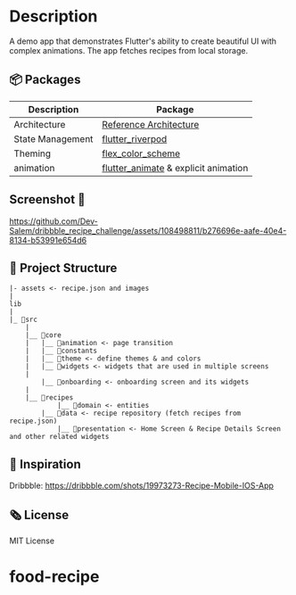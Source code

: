 # Description
A demo app that demonstrates Flutter's ability to create beautiful UI with complex animations.
The app fetches recipes from local storage.

## 📦 Packages 
| Description    |   Package |
| ---------| -------|
| Architecture | [Reference Architecture](https://codewithandrea.com/articles/flutter-app-architecture-riverpod-introduction/)|
| State Management | [flutter_riverpod](https://pub.dev/packages/flutter_riverpod)
| Theming | [flex_color_scheme](https://pub.dev/packages/flex_color_scheme) |
| animation | [flutter_animate](https://pub.dev/packages/flutter_animate) & explicit animation |

## Screenshot 📸


https://github.com/Dev-Salem/dribbble_recipe_challenge/assets/108498811/b276696e-aafe-40e4-8134-b53991e654d6


 
## 🩻 Project Structure  

```
|- assets <- recipe.json and images
|
lib
|
|_ 📁src
	|
	|__ 📁core
	|	|__ 📁animation <- page transition
	|	|__ 📁constants
	|	|__ 📁theme <- define themes & and colors
	|	|__ 📁widgets <- widgets that are used in multiple screens
	|
    	|__ 📁onboarding <- onboarding screen and its widgets
	|
	|__ 📁recipes 
        	|__ 📁domain <- entities
		|__ 📁data <- recipe repository (fetch recipes from recipe.json)
        	|__ 📁presentation <- Home Screen & Recipe Details Screen and other related widgets
```


## 💭 Inspiration

Dribbble: https://dribbble.com/shots/19973273-Recipe-Mobile-IOS-App

## 🗞️ License
MIT License

# food-recipe
